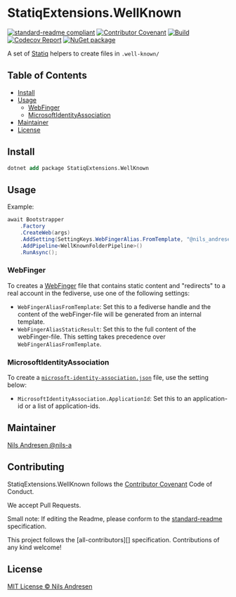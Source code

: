 # StatiqExtensions.WellKnown

[![standard-readme compliant][]][standard-readme]
[![Contributor Covenant][contrib-covenantimg]][contrib-covenant]
[![Build][buildimage]][build]
[![Codecov Report][codecovimage]][codecov]
[![NuGet package][nugetimage]][nuget]

A set of [Statiq](https://www.statiq.dev) helpers to create files in `.well-known/`

## Table of Contents

- [Install](#install)
- [Usage](#usage)
  - [WebFinger](#webfinger)
  - [MicrosoftIdentityAssociation](#microsoftidentityassociation)
- [Maintainer](#maintainer)
- [License](#license)

## Install

```ps
dotnet add package StatiqExtensions.WellKnown
```

## Usage

Example:

```cs
await Bootstrapper
    .Factory
    .CreateWeb(args)
    .AddSetting(SettingKeys.WebFingerAlias.FromTemplate, "@nils_andresen@mastodon.social")
    .AddPipeline<WellKnownFolderPipeline>()
    .RunAsync();
```

### WebFinger

To creates a [WebFinger](https://webfinger.net) file
that contains static content and "redirects" to a
real account in the fediverse, use one of the following settings:

* `WebFingerAliasFromTemplate`: Set this to a fediverse handle and the content of the webFinger-file will be generated from an internal template.
* `WebFingerAliasStaticResult`: Set this to the full content of the webFinger-file. This setting takes precedence over `WebFingerAliasFromTemplate`.

### MicrosoftIdentityAssociation

To create a [`microsoft-identity-association.json`](https://learn.microsoft.com/en-us/azure/active-directory/develop/howto-configure-publisher-domain#verify-a-new-domain-for-your-app) file, use the setting below:

* `MicrosoftIdentityAssociation.ApplicationId`: Set this to an application-id or a list of application-ids.

## Maintainer

[Nils Andresen @nils-a][maintainer]

## Contributing

StatiqExtensions.WellKnown follows the [Contributor Covenant][contrib-covenant] Code of Conduct.

We accept Pull Requests.

Small note: If editing the Readme, please conform to the [standard-readme][] specification.

This project follows the [all-contributors][] specification. Contributions of any kind welcome!


## License

[MIT License © Nils Andresen][license]

[build]: https://github.com/nils-org/StatiqExtensions.WellKnown/actions/workflows/build.yml
[buildimage]: https://github.com/nils-org/StatiqExtensions.WellKnown/actions/workflows/build.yml/badge.svg
[codecov]: https://codecov.io/gh/nils-org/StatiqExtensions.WellKnown
[codecovimage]: https://img.shields.io/codecov/c/github/nils-org/StatiqExtensions.WellKnown.svg?logo=codecov&style=flat-square
[contrib-covenant]: https://www.contributor-covenant.org/version/2/0/code_of_conduct/
[contrib-covenantimg]: https://img.shields.io/badge/Contributor%20Covenant-v2.0%20adopted-ff69b4.svg
[maintainer]: https://github.com/nils-a
[nuget]: https://nuget.org/packages/StatiqExtensions.WellKnown
[nugetimage]: https://img.shields.io/nuget/v/StatiqExtensions.WellKnown.svg?logo=nuget&style=flat-square
[license]: LICENSE.md
[standard-readme]: https://github.com/RichardLitt/standard-readme
[standard-readme compliant]: https://img.shields.io/badge/readme%20style-standard-brightgreen.svg?style=flat-square
